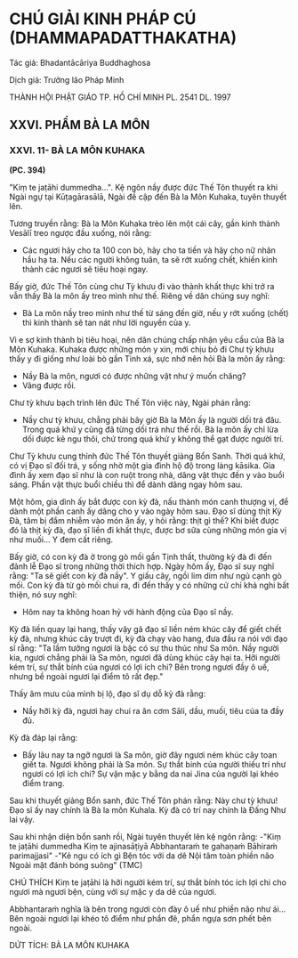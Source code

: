 # CHÚ GIẢI KINH PHÁP CÚ (DHAMMAPADATTHAKATHA)

Tác giả: Bhadantācāriya Buddhaghosa

Dịch giả: Trưởng lão Pháp Minh

THÀNH HỘI PHẬT GIÁO TP. HỒ CHÍ MINH
PL. 2541 DL. 1997

## XXVI. PHẨM BÀ LA MÔN

### XXVI. 11- BÀ LA MÔN KUHAKA

**(PC. 394)**

"Kiṃ te jaṭāhi dummedha...". Kệ ngôn nầy được đức Thế Tôn thuyết ra khi Ngài ngự tại
Kūṭagārasālā, Ngài đề cập đến Bà la Môn Kuhaka, tuyên thuyết lên.

Tương truyền rằng: Bà la Môn Kuhaka trèo lên một cái cây, gần kinh thành Vesālī treo ngược đầu xuống, nói rằng:

- Các ngươi hãy cho ta 100 con bò, hãy cho ta tiền và hãy cho nữ nhân hầu hạ ta. Nếu các người không tuân, ta sẽ rớt xuống chết, khiến kinh thành các ngươi sẽ tiêu hoại ngay.

Bấy giờ, đức Thế Tôn cùng chư Tỳ khưu đi vào thành khất thực khi trở ra vẫn thấy Bà la môn ấy treo mình như thế. Riêng về dân chúng suy nghĩ:

- Bà La môn nầy treo mình như thế từ sáng đến giờ, nếu y rớt xuống (chết) thì kinh thành sẽ tan nát như lời nguyền của y.

Vì e sợ kinh thành bị tiêu hoại, nên dân chúng chấp nhận yêu cầu của Bà la Môn Kuhaka.
Kuhaka được những món y xin, mới chịu bỏ đi Chư tỳ khưu thấy y đi giống như loài bò gần Tinh xá, sực nhớ nên hỏi Bà la môn ấy rằng:

- Nầy Bà la môn, ngươi có được những vật như ý muốn chăng?
- Vâng được rồi.

Chư tỳ khưu bạch trình lên đức Thế Tôn việc này, Ngài phán rằng:

- Nầy chư tỳ khưu, chẳng phải bây giờ Bà la Môn ấy là người dối trá đâu. Trong quá khứ y cũng đã từng dối trá như thế rồi. Bà la môn ấy chỉ lừa dối được kẻ ngu thôi, chứ trong quá khứ y không thể gạt được người trí.

Chư Tỳ khưu cung thỉnh đức Thế Tôn thuyết giảng Bổn Sanh.
Thời quá khứ, có vị Đạo sĩ đối trá, y sống nhờ một gia đình hộ độ trong làng kāsika. Gia đình ấy xem đạo sĩ như là con ruột trong nhà, dâng vật thực đến y vào buổi sáng. Phần vật thực buổi chiều thì để dành dâng ngay hôm sau.

Một hôm, gia dình ấy bắt được con kỳ đà, nấu thành món canh thượng vị, để dành một phần canh ấy dâng cho y vào ngày hôm sau. Đạo sĩ dùng thịt Kỳ Đà, tâm bị đắm nhiễm vào món ăn ấy, y hỏi rằng: thịt gì thế? Khi biết được đó là thịt kỳ đà, đạo sĩ liền đi khất thực, được bơ sữa cùng những món gia vị như muối... Y đem cất riêng.

Bấy giờ, có con kỳ đà ở trong gò mối gần Tịnh thất, thường kỳ đà đi đến đảnh lễ Đạo sĩ trong những thời thích hợp. Ngày hôm ấy, Đạo sĩ suy nghĩ rằng: "Ta sẽ giết con kỳ đà nầy". Y giấu cây, ngồi lim dim như ngủ cạnh gò mối. Con kỳ đà từ gò mối chui ra, đi đến thấy y có những cử chỉ khả nghi bất thiện, nó suy nghĩ:

- Hôm nay ta không hoan hỷ với hành động của Đạo sĩ nầy.

Kỳ đà liền quay lại hang, thấy vậy gã đạo sĩ liền ném khúc cây để giết chết kỳ đà, nhưng khúc cây trượt đi, kỳ đà chạy vào hang, đưa đầu ra nói với đạo sĩ rằng: "Ta lầm tưởng ngươi là bậc có sự thu thúc như Sa môn. Nầy người kia, ngươi chẳng phải là Sa môn, ngươi đã dùng khúc cây hại ta. Hỡi người kém trí, sự thắt bính của ngươi có lợi ích chi? Bên trong ngươi đầy ô uế, nhưng bề ngoài ngươi lại điểm tô rất đẹp."

Thấy âm mưu của mình bị lộ, đạo sĩ dụ dỗ kỳ đà rằng:

- Nầy hỡi kỳ đà, ngươi hay chui ra ăn cơm Sāli, dầu, muối, tiêu của ta đầy đủ.

Kỳ đà đáp lại rằng:

- Bấy lâu nay ta ngỡ ngươi là Sa môn, giờ đây ngươi ném khúc cây toan giết ta. Ngươi không phải là Sa môn. Sự thắt bính của người thiếu trí như ngươi có lợi ích chi? Sự vận mặc y bằng da nai
  Jina của người lại khéo điểm trang.

Sau khi thuyết giảng Bổn sanh, đức Thế Tôn phán rằng:
Này chư tỳ khưu! Đạo sĩ ấy nay chính là Bà la môn Kuhala. Kỳ đà có trí nay chính là Đấng Như lai vậy.

Sau khi nhận diện bổn sanh rồi, Ngài tuyên thuyết lên kệ ngôn rằng: -"Kiṃ te jaṭāhi dummedha
Kiṃ te ajinasāṭiyā
Abbhantaraṁ te gahaṇaṁ
Bāhiraṁ parimajjasi" -"Kẻ ngu có ích gì
Bện tóc với da dê
Nội tâm toàn phiền não
Ngoài mặt đánh bóng suông" (TMC)

CHÚ THÍCH
Kiṃ te jaṭāhi là hỡi người kém trí, sự thắt bính tóc ích lợi chi cho ngươi mà ngươi bện, cùng với sự mặc y da dê của ngươi.

Abbhantaraṁ nghĩa là bên trong ngươi còn đày ô uế như phiền não như ái... Bên ngoài ngươi lại khéo tô điểm như phẩn đê, phẩn ngựa sơn phết bên ngoài.

DỨT TÍCH: BÀ LA MÔN KUHAKA

